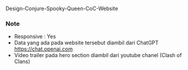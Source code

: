 Design-Conjure-Spooky-Queen-CoC-Website

### Note ###
- Responsive : Yes
- Data yang ada pada website tersebut diambil dari ChatGPT https://chat.openai.com
- Video trailer pada hero section diambil dari youtube chanel (Clash of Clans)
